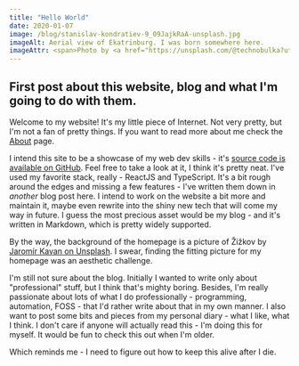 ```yaml
---
title: "Hello World"
date: 2020-01-07
image: /blog/stanislav-kondratiev-9_09JajkRaA-unsplash.jpg
imageAlt: Aerial view of Ekatrinburg. I was born somewhere here.
imageAttr: <span>Photo by <a href="https://unsplash.com/@technobulka?utm_source=unsplash&amp;utm_medium=referral&amp;utm_content=creditCopyText">Stanislav Kondratiev</a> on <a href="https://unsplash.com/?utm_source=unsplash&amp;utm_medium=referral&amp;utm_content=creditCopyText">Unsplash</a></span>
---
```

First post about this website, blog and what I'm going to do with them.
---
Welcome to my website! It's my little piece of Internet. Not very pretty, but I'm not a fan of pretty things. If you want to read more about me check the [About](/about) page.

I intend this site to be a showcase of my web dev skills - it's [source code is available on GitHub][0]. Feel free to take a look at it, I think it's pretty neat. I've used my favorite stack, really - ReactJS and TypeScript. It's a bit rough around the edges and missing a few features - I've written them down in _another_ blog post here. I intend to work on the website a bit more and maintain it, maybe even rewrite into the shiny new tech that will come my way in future. I guess the most precious asset would be my blog - and it's written in Markdown, which is pretty widely supported.

By the way, the background of the homepage is a picture of Žižkov by [Jaromír Kavan on Unsplash](https://unsplash.com/@jerrykavan?utm_source=unsplash&amp;utm_medium=referral&amp;utm_content=creditCopyText). I swear, finding the fitting picture for my homepage was an aesthetic challenge.

I'm still not sure about the blog. Initially I wanted to write only about "professional" stuff, but I think that's mighty boring. Besides, I'm really passionate about lots of what I do professionally - programming, automation, FOSS - that I'd rather write about that in my own manner. I also want to post some bits and pieces from my personal diary - what I like, what I think. I don't care if anyone will actually read this - I'm doing this for myself. It would be fun to check this out when I'm older.

Which reminds me - I need to figure out how to keep this alive after I die.

[0]: https://github.com/iakovmarkov/iakov.me